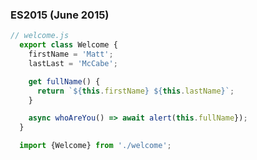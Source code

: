 ### ES2015 (June 2015)

```javascript
// welcome.js
  export class Welcome {
    firstName = 'Matt';
    lastLast = 'McCabe';

    get fullName() {
      return `${this.firstName} ${this.lastName}`;
    }

    async whoAreYou() => await alert(this.fullName});
  }
```

```javascript
  import {Welcome} from './welcome';
```